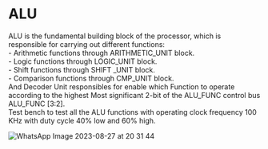 # ALU
ALU is the fundamental building block of the processor,  which is responsible for carrying out different functions:
<br>- Arithmetic functions through ARITHMETIC_UNIT block.
<br>- Logic functions through LOGIC_UNIT block.
<br>- Shift functions through SHIFT _UNIT block.
<br>- Comparison functions through CMP_UNIT block. 
<br>And Decoder Unit responsibles for enable which Function to operate according to the highest Most significant 2-bit of the ALU_FUNC control bus ALU_FUNC [3:2].
<br>Test bench to test all the ALU functions with operating clock frequency 100 KHz with duty cycle 40% low and 60% high.

![WhatsApp Image 2023-08-27 at 20 31 44](https://github.com/BassantAhmedElbakry/ALU/assets/104600321/5d5a7f02-5eff-455c-abf6-9afe3b916f0f)





